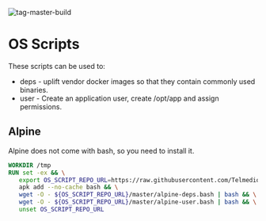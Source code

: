 ![tag-master-build](https://github.com/Telmediq/image-os-scripts/workflows/tag-master-build/badge.svg?branch=master)
# OS Scripts
These scripts can be used to:
- deps - uplift vendor docker images so that they contain commonly used binaries.
- user - Create an application user, create /opt/app and assign permissions.

## Alpine
Alpine does not come with bash, so you need to install it.
 ```dockerfile
WORKDIR /tmp
RUN set -ex && \
    export OS_SCRIPT_REPO_URL=https://raw.githubusercontent.com/Telmediq/image-os-scripts && \
    apk add --no-cache bash && \
    wget -O - ${OS_SCRIPT_REPO_URL}/master/alpine-deps.bash | bash && \
    wget -O - ${OS_SCRIPT_REPO_URL}/master/alpine-user.bash | bash && \
    unset OS_SCRIPT_REPO_URL
```
